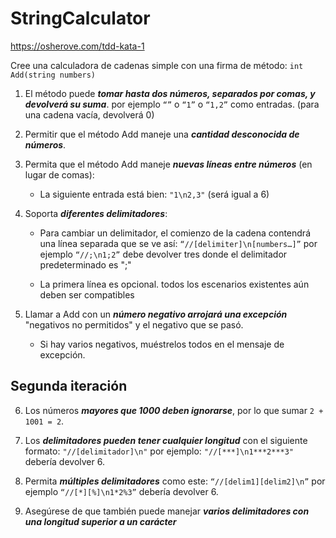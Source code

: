 # StringCalculator

https://osherove.com/tdd-kata-1

Cree una calculadora de cadenas simple con una firma de método: ``int Add(string numbers)``

1. El método puede ***tomar hasta dos números, separados por comas, y devolverá su suma***. por ejemplo ``“”`` o ``“1”`` o ``“1,2”`` como entradas. (para una cadena vacía, devolverá 0)

2. Permitir que el método Add maneje una ***cantidad desconocida de números***.

3. Permita que el método Add maneje ***nuevas líneas entre números*** (en lugar de comas):

    - La siguiente entrada está bien: ``"1\n2,3"`` (será igual a 6)

4. Soporta ***diferentes delimitadores***:

    - Para cambiar un delimitador, el comienzo de la cadena contendrá una línea separada que se ve así: ``“//[delimiter]\n[numbers…]”`` por ejemplo ``“//;\n1;2”`` debe devolver tres donde el delimitador predeterminado es ";"

    - La primera línea es opcional. todos los escenarios existentes aún deben ser compatibles

5. Llamar a Add con un ***número negativo arrojará una excepción*** "negativos no permitidos" y el negativo que se pasó.

    - Si hay varios negativos, muéstrelos todos en el mensaje de excepción.

## Segunda iteración

6. Los números ***mayores que 1000 deben ignorarse***, por lo que sumar ``2 + 1001 = 2``.

7. Los ***delimitadores pueden tener cualquier longitud*** con el siguiente formato: ``"//[delimitador]\n"`` por ejemplo: ``"//[***]\n1***2***3"`` debería devolver 6.

8. Permita ***múltiples delimitadores*** como este: ``“//[delim1][delim2]\n”`` por ejemplo ``“//[*][%]\n1*2%3”`` debería devolver 6.

9. Asegúrese de que también puede manejar ***varios delimitadores con una longitud superior a un carácter***